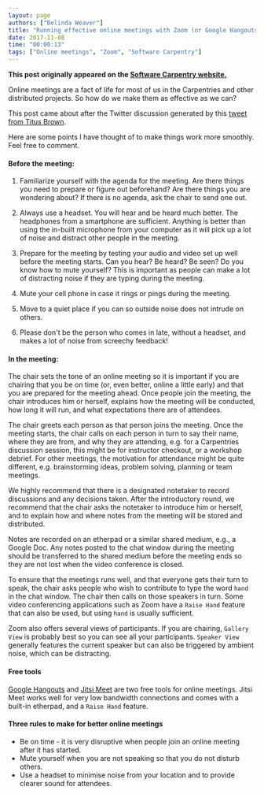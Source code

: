 ```yaml
---
layout: page
authors: ["Belinda Weaver"]
title: "Running effective online meetings with Zoom (or Google Hangouts, or ...)"
date: 2017-11-08
time: "00:00:13"
tags: ["Online meetings", "Zoom", "Software Carpentry"]
---
```


<p><b>This post originally appeared on the <a href="https://software-carpentry.org/">Software Carpentry website.</a></b></p>
 
Online meetings are a fact of life for most of us in the Carpentries and other distributed projects. So how do we make them as effective as we can?

This post came about after the Twitter discussion generated by this [tweet from Titus Brown](https://twitter.com/ctitusbrown/status/926165114948001792).

Here are some points I have thought of to make things work more smoothly. Feel free to comment.

#### Before the meeting:

1. Familiarize yourself with the agenda for the meeting. Are there things you need to prepare or figure out beforehand? 
Are there things you are wondering about? If there is no agenda, ask the chair to send one out.

2. Always use a headset. You will hear and be heard much better. The headphones from a smartphone are sufficient. Anything is better than using the in-built microphone from your computer as it will pick up a lot of noise and distract other people in the meeting.

3. Prepare for the meeting by testing your audio and video set up well before the meeting starts. Can you hear? Be heard? Be seen? Do you know how to mute yourself? This is important as people can make a lot of distracting noise if they are typing during the meeting.

4. Mute your cell phone in case it rings or pings during the meeting.

5. Move to a quiet place if you can so outside noise does not intrude on others.

6. Please don't be the person who comes in late, without a headset, and makes a lot of noise from screechy feedback!

#### In the meeting:

The chair sets the tone of an online meeting so it is important if you are chairing that you be on time (or, even better, online a little early) and that you are prepared for the meeting ahead. Once people join the meeting, the chair introduces him or herself, explains how the meeting will be conducted, how long it will run, and what expectations there are of attendees. 

The chair greets each person as that person joins the meeting. Once the meeting starts, the chair calls on each person in turn to say their name, where they are from, and why they are attending, e.g. for a Carpentries discussion session, this might be for instructor checkout, or a workshop debrief. For other meetings, the motivation for attendance might be quite different, e.g. brainstorming ideas, problem solving, planning or team meetings.

We highly recommend that there is a designated notetaker to record discussions and any decisions taken. After the introductory round, we recommend that the chair asks the notetaker to introduce him or herself, and to explain how and where notes from the meeting will be stored and distributed.

Notes are recorded on an etherpad or a similar shared medium, e.g., a Google Doc. Any notes posted to the chat window during the meeting should be transferred to the shared medium before the meeting ends so they are not lost when the video conference is closed.

To ensure that the meetings runs well, and that everyone gets their turn to speak, the chair asks people who wish to contribute to type the word `hand` in the chat window. The chair then calls on those speakers in turn. Some video conferencing applications such as Zoom have a `Raise Hand` feature that can also be used, but using `hand` is usually sufficient.

Zoom also offers several views of participants. If you are chairing, `Gallery View` is probably best so you can see all your participants. `Speaker View` generally features the current speaker but can also be triggered by ambient noise, which can be distracting.

#### Free tools

[Google Hangouts](https://hangouts.google.com/) and [Jitsi Meet](https://meet.jit.si/) are two free tools for online meetings. Jitsi Meet works well for very low bandwidth connections and comes with a built-in etherpad, and a `Raise Hand` feature.

#### Three rules to make for better online meetings

- Be on time - it is very disruptive when people join an online meeting after it has started.
- Mute yourself when you are not speaking so that you do not disturb others.
- Use a headset to minimise noise from your location and to provide clearer sound for attendees.
